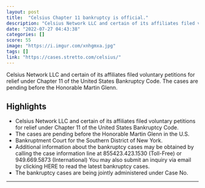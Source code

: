 ```yaml
---
layout: post
title:  "Celsius Chapter 11 bankruptcy is official."
description: "Celsius Network LLC and certain of its affiliates filed voluntary petitions for relief under Chapter 11 of the United States Bankruptcy Code. The cases are pending before the Honorable Martin Glenn."
date: "2022-07-27 04:43:38"
categories: []
score: 55
image: "https://i.imgur.com/xnhgmxa.jpg"
tags: []
link: "https://cases.stretto.com/celsius/"
---
```


Celsius Network LLC and certain of its affiliates filed voluntary petitions for relief under Chapter 11 of the United States Bankruptcy Code. The cases are pending before the Honorable Martin Glenn.

## Highlights

- Celsius Network LLC and certain of its affiliates filed voluntary petitions for relief under Chapter 11 of the United States Bankruptcy Code.
- The cases are pending before the Honorable Martin Glenn in the U.S.
- Bankruptment Court for the Southern District of New York.
- Additional information about the bankruptcy cases may be obtained by calling the case information line at 855423.423.1530 (Toll-Free) or 949.669.5873 (International) You may also submit an inquiry via email by clicking HERE to read the latest bankruptcy cases.
- The bankruptcy cases are being jointly administered under Case No.

---
